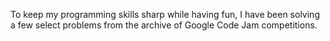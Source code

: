 To keep my programming skills sharp while having fun, I have been solving a few select problems from the archive of Google Code Jam competitions.
